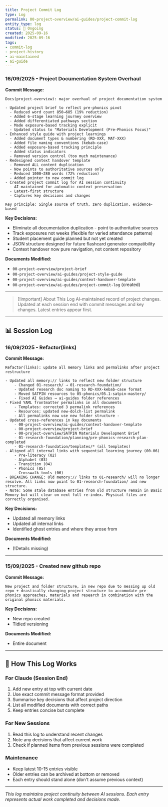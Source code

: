 ```yaml
---
title: Project Commit Log
type: Log
permalink: 00-project-overview/ai-guides/project-commit-log
entity_type: log
status: 🔄 Ongoing
created: 2025-09-16
modified: 2025-09-16
tags:
- commit-log
- project-history
- ai-maintained
- ai-guide
---
```


### 16/09/2025 - Project Documentation System Overhaul
**Commit Message:**
```
Docs(project-overview): major overhaul of project documentation system

- Updated project brief to reflect pre-phonics pivot
  - Reduced word count 850→685 (19% reduction)
  - Added 6-stage learning journey overview
  - Added differentiated pathways section
  - Made exposure-based tracking explicit
  - Updated status to "Materials Development (Pre-Phonics Focus)"
- Enhanced style guide with project learnings
  - Added document types & numbering (RD-XXX, MAT-XXX)
  - Added file naming conventions (kebab-case)
  - Added exposure-based tracking principle
  - Added status indicators
  - Removed version control (too much maintenance)
- Redesigned context handover template
  - Removed ALL content duplication
  - Now points to authoritative sources only
  - Reduced 1000→280 words (72% reduction)
  - Added pointer to new commit log
- Created project commit log for AI session continuity
  - AI-maintained for automatic context preservation
  - Latest-first structure
  - Captures key decisions and changes

Key principle: Single source of truth, zero duplication, evidence-based
```

**Key Decisions:**
- Eliminate all documentation duplication - point to authoritative sources
- Track exposures not weeks (flexible for varied attendance patterns)
- Student placement guide planned but not yet created
- JSON structure designed for future flashcard generator compatibility
- Context handover now pure navigation, not content repository

**Documents Modified:**
- `00-project-overview/project-brief`
- `00-project-overview/ai-guides/project-style-guide`
- `00-project-overview/ai-guides/context-handover-template`
- `00-project-overview/ai-guides/project-commit-log` (created)

---

> [!important] About This Log
> AI-maintained record of project changes. Updated at each session end with commit messages and key changes. Latest entries appear first.

---

## 📊 Session Log

### 16/09/2025 - Refactor(links)
**Commit Message:**
```
Refactor(links): update all memory links and permalinks after project restructure

- Updated all memory:// links to reflect new folder structure
	- Changed 01-research/ → 01-research-foundation/
	- Updated research doc naming to RD-XXX-kebab-case format
	- Moved SATPIN resources to 05-phonics/05.1-satpin-mastery/
	- Fixed AI Guides → ai-guides folder references 
- Fixed YAML frontmatter permalinks in all documents 
	- Templates: corrected 3 permalink references 
	- Resources: updated new-dolch-list permalink 
	- All permalinks now use new folder structure - 
- Updated cross-references in key documents 
	- 00-project-overview/ai-guides/context-handover-template 
	- 00-project-overview/project-brief 
	- 00-project-overview/SATPIN Materials Development Brief 
	- 01-research-foundation/planning/pre-phonics-research-plan-completed 
	- 01-research-foundation/templates/* (all templates) 
- Aligned all internal links with sequential learning journey (00-06) 
	- Pre-literacy (02) 
	- Alphabet (03) 
	- Transition (04) 
	- Phonics (05) 
	- Crosswalk tools (06) 
- BREAKING CHANGE: Old memory:// links to 01-research/ will no longer resolve. All links now point to 01-research-foundation/ and new structure. 
- Note: Some stale database entries from old structure remain in Basic Memory but will clear on next full re-index. Physical files are correctly organised.
```

**Key Decisions:**
- Updated all memory links
- Updated all internal links
- Identified ghost entries and where they arose from

**Documents Modified:**
- (!Details missing)

---

### 15/09/2025 - Created new github repo
**Commit Message:**
```
New project and folder structure, in new repo due to messing up old repo + drastically changing project structure to accomodate pre-phonics approaches, materials and research in combination with the original phonics materials.
```

**Key Decisions:**
- New repo created
- Tidied versioning

**Documents Modified:**
- Entire document


---

## 📝 How This Log Works

### For Claude (Session End)
1. Add new entry at top with current date
2. Use exact commit message format provided
3. Summarise key decisions that affect project direction
4. List all modified documents with correct paths
5. Keep entries concise but complete

### For New Sessions
1. Read this log to understand recent changes
2. Note any decisions that affect current work
3. Check if planned items from previous sessions were completed

### Maintenance
- Keep latest 10-15 entries visible
- Older entries can be archived at bottom or removed
- Each entry should stand alone (don't assume previous context)

---

*This log maintains project continuity between AI sessions. Each entry represents actual work completed and decisions made.*